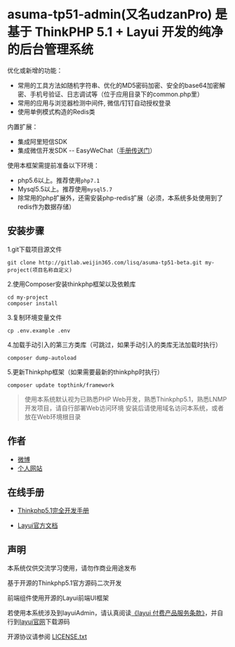 
asuma-tp51-admin(又名udzanPro) 是基于 ThinkPHP 5.1 + Layui 开发的纯净的后台管理系统
===============

优化或新增的功能：

 + 常用的工具方法如随机字符串、优化的MD5密码加密、安全的base64加密解密、手机号验证、日志调试等（位于应用目录下的common.php里）
 + 常用的应用与浏览器检测中间件, 微信/钉钉自动授权登录
 + 使用单例模式构造的Redis类

内置扩展：

 + 集成阿里短信SDK
 + 集成微信开发SDK -- EasyWeChat（[手册传送门](https://www.easywechat.com/docs/master/overview)）

 使用本框架需提前准备以下环境：

 + php5.6以上。推荐使用`php7.1`
 + Mysql5.5以上。推荐使用`mysql5.7`
 + 除常用的php扩展外，还需安装php-redis扩展（必须，本系统多处使用到了redis作为数据存储）

## 安装步骤

1.git下载项目源文件

~~~
git clone http://gitlab.weijin365.com/lisq/asuma-tp51-beta.git my-project(项目名称自定义)
~~~

2.使用Composer安装thinkphp框架以及依赖库

~~~
cd my-project
composer install
~~~

3.复制环境变量文件

~~~
cp .env.example .env
~~~

4.加载手动引入的第三方类库（可跳过，如果手动引入的类库无法加载时执行）
~~~
composer dump-autoload
~~~

5.更新Thinkphp框架（如果需要最新的thinkphp时执行）

~~~
composer update topthink/framework
~~~

> 使用本系统默认视为已熟悉PHP Web开发，熟悉Thinkphp5.1，熟悉LNMP开发项目，请自行部署Web访问环境
> 安装后请使用域名访问本系统，或者放在Web环境根目录

## 作者

+ [微博](weibo.com/770878450)
+ [个人网站](http://www.udzan.com/)

## 在线手册

+ [Thinkphp5.1完全开发手册](https://www.kancloud.cn/manual/thinkphp5_1/content)

+ [Layui官方文档](https://www.layui.com/doc/)


## 声明

本系统仅供交流学习使用，请勿作商业用途发布

基于开源的Thinkphp5.1官方源码二次开发

前端组件使用开源的Layui前端UI框架

若使用本系统涉及到layuiAdmin，请认真阅读[《layui 付费产品服务条款》](https://fly.layui.com/jie/26280/)，并自行到[layui官网](https://www.layui.com/admin/)下载源码

开源协议请参阅 [LICENSE.txt](LICENSE.txt)
